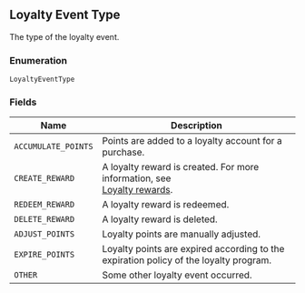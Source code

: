 ## Loyalty Event Type

The type of the loyalty event.

### Enumeration

`LoyaltyEventType`

### Fields

| Name | Description |
|  --- | --- |
| `ACCUMULATE_POINTS` | Points are added to a loyalty account for a purchase. |
| `CREATE_REWARD` | A loyalty reward is created. For more information, see  <br>[Loyalty rewards](https://developer.squareup.com/docs/docs/loyalty-api/overview/#loyalty-overview-loyalty-rewards). |
| `REDEEM_REWARD` | A loyalty reward is redeemed. |
| `DELETE_REWARD` | A loyalty reward is deleted. |
| `ADJUST_POINTS` | Loyalty points are manually adjusted. |
| `EXPIRE_POINTS` | Loyalty points are expired according to the<br>expiration policy of the loyalty program. |
| `OTHER` | Some other loyalty event occurred. |

